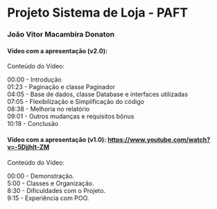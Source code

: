 # Projeto Sistema de Loja - PAFT
### João Vitor Macambira Donaton

#### Vídeo com a apresentação (v2.0): 

Conteúdo do Vídeo:

00:00 - Introdução <br>
01:23 - Paginação e classe Paginador <br>
04:05 - Base de dados, classe Database e interfaces utilizadas <br>
07:05 - Flexibilização e Simplificação do código <br>
08:38 - Melhoria no relatório <br>
09:01 - Outros mudanças e requisitos bônus <br>
10:18 - Conclusão <br>

#### Vídeo com a apresentação (v1.0): https://www.youtube.com/watch?v=-5Djjhlt-ZM

Conteúdo do Vídeo:

00:00 - Demonstração. <br>
5:00 - Classes e Organização. <br>
8:30 - Dificuldades com o Projeto. <br>
9:15 - Experiência com POO. <br>

